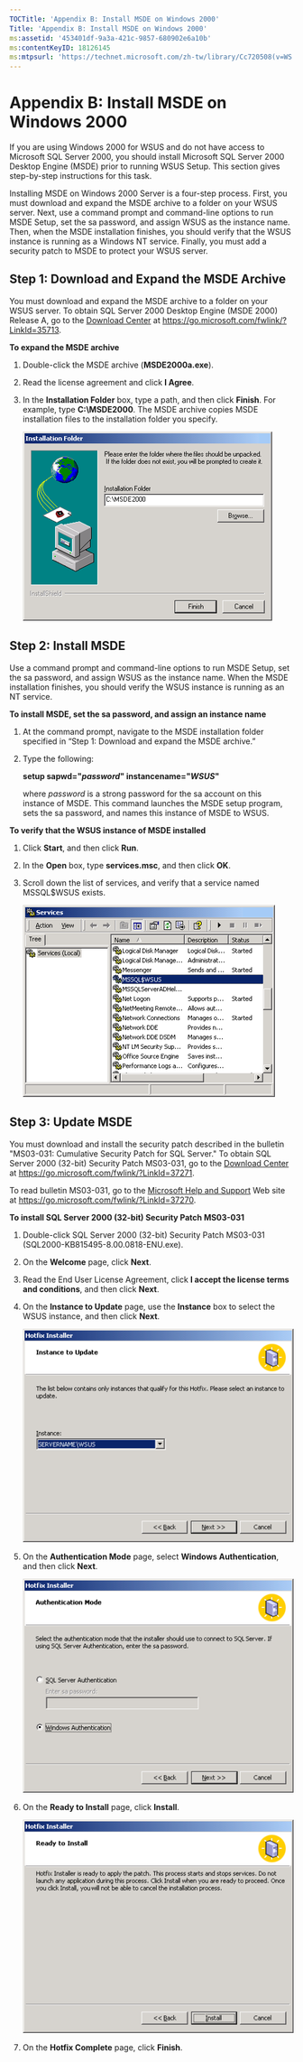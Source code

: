 ```yaml
---
TOCTitle: 'Appendix B: Install MSDE on Windows 2000'
Title: 'Appendix B: Install MSDE on Windows 2000'
ms:assetid: '453401df-9a3a-421c-9857-680902e6a10b'
ms:contentKeyID: 18126145
ms:mtpsurl: 'https://technet.microsoft.com/zh-tw/library/Cc720508(v=WS.10)'
---
```


Appendix B: Install MSDE on Windows 2000
========================================

If you are using Windows 2000 for WSUS and do not have access to Microsoft SQL Server 2000, you should install Microsoft SQL Server 2000 Desktop Engine (MSDE) prior to running WSUS Setup. This section gives step-by-step instructions for this task.

Installing MSDE on Windows 2000 Server is a four-step process. First, you must download and expand the MSDE archive to a folder on your WSUS server. Next, use a command prompt and command-line options to run MSDE Setup, set the sa password, and assign WSUS as the instance name. Then, when the MSDE installation finishes, you should verify that the WSUS instance is running as a Windows NT service. Finally, you must add a security patch to MSDE to protect your WSUS server.

Step 1: Download and Expand the MSDE Archive
--------------------------------------------

You must download and expand the MSDE archive to a folder on your WSUS server. To obtain SQL Server 2000 Desktop Engine (MSDE 2000) Release A, go to the [Download Center](https://go.microsoft.com/fwlink/?linkid=35713) at https://go.microsoft.com/fwlink/?LinkId=35713.

**To expand the MSDE archive**
1.  Double-click the MSDE archive (**MSDE2000a.exe**).

2.  Read the license agreement and click **I Agree**.

3.  In the **Installation Folder** box, type a path, and then click **Finish**. For example, type **C:\\MSDE2000**. The MSDE archive copies MSDE installation files to the installation folder you specify.

    ![](images/Cc720508.60cab3b6-6b99-4cb2-a323-c5c4971379e9(WS.10).gif)

Step 2: Install MSDE
--------------------

Use a command prompt and command-line options to run MSDE Setup, set the sa password, and assign WSUS as the instance name. When the MSDE installation finishes, you should verify the WSUS instance is running as an NT service.

**To install MSDE, set the sa password, and assign an instance name**
1.  At the command prompt, navigate to the MSDE installation folder specified in “Step 1: Download and expand the MSDE archive.”

2.  Type the following:

    **setup sapwd="***password***" instancename="***WSUS***"**

    where *password* is a strong password for the sa account on this instance of MSDE. This command launches the MSDE setup program, sets the sa password, and names this instance of MSDE to WSUS.

**To verify that the WSUS instance of MSDE installed**
1.  Click **Start**, and then click **Run**.

2.  In the **Open** box, type **services.msc**, and then click **OK**.

3.  Scroll down the list of services, and verify that a service named MSSQL$WSUS exists.

    ![](images/Cc720508.9363f165-1d85-49c6-a314-ebb77f794cf5(WS.10).gif)

Step 3: Update MSDE
-------------------

You must download and install the security patch described in the bulletin "MS03-031: Cumulative Security Patch for SQL Server." To obtain SQL Server 2000 (32-bit) Security Patch MS03-031, go to the [Download Center](https://go.microsoft.com/fwlink/?linkid=37271) at https://go.microsoft.com/fwlink/?LinkId=37271.

To read bulletin MS03-031, go to the [Microsoft Help and Support](https://go.microsoft.com/fwlink/?linkid=37270) Web site at https://go.microsoft.com/fwlink/?LinkId=37270.

**To install SQL Server 2000 (32-bit) Security Patch MS03-031**
1.  Double-click SQL Server 2000 (32-bit) Security Patch MS03-031 (SQL2000-KB815495-8.00.0818-ENU.exe).

2.  On the **Welcome** page, click **Next**.

3.  Read the End User License Agreement, click **I accept the license terms and conditions**, and then click **Next**.

4.  On the **Instance to Update** page, use the **Instance** box to select the WSUS instance, and then click **Next**.

    ![](images/Cc720508.7f6a05b7-9eac-4679-a205-18af68b24566(WS.10).gif)

5.  On the **Authentication Mode** page, select **Windows Authentication**, and then click **Next**.

    ![](images/Cc720508.1d48da9c-16ba-42a2-83d0-03abdfc7f71f(WS.10).gif)

6.  On the **Ready to Install** page, click **Install**.

    ![](images/Cc720508.13e7760b-09b3-4e07-b06c-9a7bdbd7929f(WS.10).gif)

7.  On the **Hotfix Complete** page, click **Finish**.

